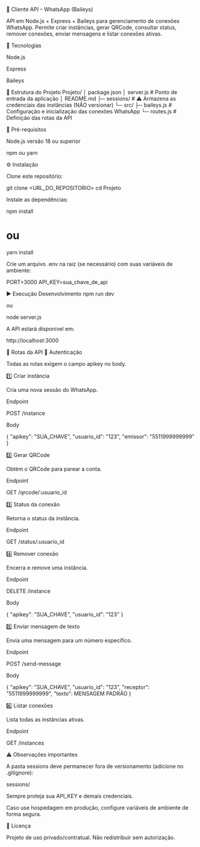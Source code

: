 📡 Cliente API – WhatsApp (Baileys)

API em Node.js + Express + Baileys para gerenciamento de conexões WhatsApp.
Permite criar instâncias, gerar QRCode, consultar status, remover conexões, enviar mensagens e listar conexões ativas.

🚀 Tecnologias

Node.js

Express

Baileys

📂 Estrutura do Projeto
Projeto/
│ package.json
│ server.js         # Ponto de entrada da aplicação
│ README.md
├─ sessions/        # ⚠️ Armazena as credenciais das instâncias (NÃO versionar)
└─ src/
   ├─ baileys.js    # Configuração e inicialização das conexões WhatsApp
   └─ routes.js     # Definição das rotas da API

🔧 Pré-requisitos

Node.js versão 18 ou superior

npm ou yarn

⚙️ Instalação

Clone este repositório:

git clone <URL_DO_REPOSITORIO>
cd Projeto


Instale as dependências:

npm install
# ou
yarn install


Crie um arquivo .env na raiz (se necessário) com suas variáveis de ambiente:

PORT=3000
API_KEY=sua_chave_de_api

▶️ Execução
Desenvolvimento
npm run dev


ou

node server.js


A API estará disponível em:

http://localhost:3000

📡 Rotas da API
🔑 Autenticação

Todas as rotas exigem o campo apikey no body.

1️⃣ Criar instância

Cria uma nova sessão do WhatsApp.

Endpoint

POST /instance


Body

{
  "apikey": "SUA_CHAVE",
  "usuario_id": "123",
  "emissor": "5511999999999"
}

2️⃣ Gerar QRCode

Obtém o QRCode para parear a conta.

Endpoint

GET /qrcode/:usuario_id

3️⃣ Status da conexão

Retorna o status da instância.

Endpoint

GET /status/:usuario_id

4️⃣ Remover conexão

Encerra e remove uma instância.

Endpoint

DELETE /instance


Body

{
  "apikey": "SUA_CHAVE",
  "usuario_id": "123"
}

5️⃣ Enviar mensagem de texto

Envia uma mensagem para um número específico.

Endpoint

POST /send-message


Body

{
  "apikey": "SUA_CHAVE",
  "usuario_id": "123",
  "receptor": "5511999999999",
  "texto": MENSAGEM PADRÃO
}

6️⃣ Listar conexões

Lista todas as instâncias ativas.

Endpoint

GET /instances

⚠️ Observações importantes

A pasta sessions deve permanecer fora de versionamento (adicione no .gitignore):

sessions/


Sempre proteja sua API_KEY e demais credenciais.

Caso use hospedagem em produção, configure variáveis de ambiente de forma segura.

📜 Licença

Projeto de uso privado/contratual. Não redistribuir sem autorização.